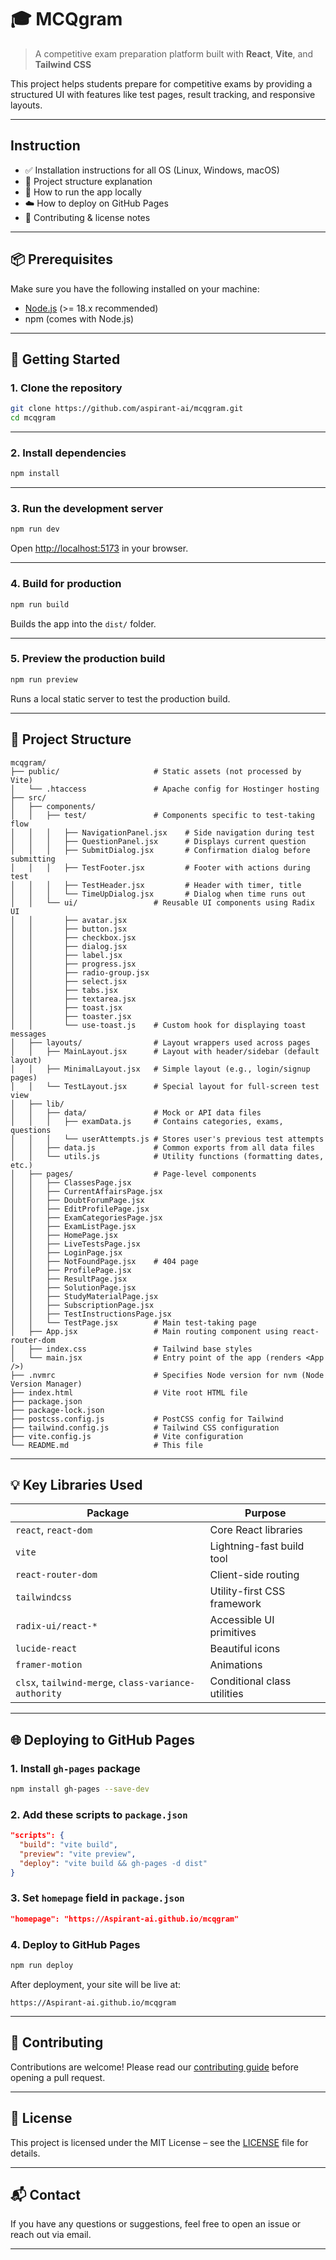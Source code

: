 # 🎓 MCQgram

> A competitive exam preparation platform built with **React**, **Vite**, and **Tailwind CSS**

This project helps students prepare for competitive exams by providing a structured UI with features like test pages, result tracking, and responsive layouts.

---
## Instruction 


- ✅ Installation instructions for all OS (Linux, Windows, macOS)
- 📁 Project structure explanation
- 🧪 How to run the app locally
- ☁️ How to deploy on GitHub Pages
- 📝 Contributing & license notes

---

## 📦 Prerequisites

Make sure you have the following installed on your machine:

- [Node.js](https://nodejs.org/en/download/) (>= 18.x recommended)
- npm (comes with Node.js)

---

## 🚀 Getting Started

### 1. Clone the repository

```bash
git clone https://github.com/aspirant-ai/mcqgram.git
cd mcqgram
```

---

### 2. Install dependencies

```bash
npm install
```

---

### 3. Run the development server

```bash
npm run dev
```

Open [http://localhost:5173](http://localhost:5173) in your browser.

---

### 4. Build for production

```bash
npm run build
```

Builds the app into the `dist/` folder.

---

### 5. Preview the production build

```bash
npm run preview
```

Runs a local static server to test the production build.

---

## 📁 Project Structure

```
mcqgram/
├── public/                     # Static assets (not processed by Vite)
│   └── .htaccess               # Apache config for Hostinger hosting
├── src/
│   ├── components/
│   │   ├── test/               # Components specific to test-taking flow
│   │   │   ├── NavigationPanel.jsx    # Side navigation during test
│   │   │   ├── QuestionPanel.jsx      # Displays current question
│   │   │   ├── SubmitDialog.jsx       # Confirmation dialog before submitting
│   │   │   ├── TestFooter.jsx         # Footer with actions during test
│   │   │   ├── TestHeader.jsx         # Header with timer, title
│   │   │   └── TimeUpDialog.jsx       # Dialog when time runs out
│   │   └── ui/                 # Reusable UI components using Radix UI
│   │       ├── avatar.jsx
│   │       ├── button.jsx
│   │       ├── checkbox.jsx
│   │       ├── dialog.jsx
│   │       ├── label.jsx
│   │       ├── progress.jsx
│   │       ├── radio-group.jsx
│   │       ├── select.jsx
│   │       ├── tabs.jsx
│   │       ├── textarea.jsx
│   │       ├── toast.jsx
│   │       ├── toaster.jsx
│   │       └── use-toast.js    # Custom hook for displaying toast messages
│   ├── layouts/                # Layout wrappers used across pages
│   │   ├── MainLayout.jsx      # Layout with header/sidebar (default layout)
│   │   ├── MinimalLayout.jsx   # Simple layout (e.g., login/signup pages)
│   │   └── TestLayout.jsx      # Special layout for full-screen test view
│   ├── lib/
│   │   ├── data/               # Mock or API data files
│   │   │   ├── examData.js     # Contains categories, exams, questions
│   │   │   └── userAttempts.js # Stores user's previous test attempts
│   │   ├── data.js             # Common exports from all data files
│   │   └── utils.js            # Utility functions (formatting dates, etc.)
│   ├── pages/                  # Page-level components
│   │   ├── ClassesPage.jsx
│   │   ├── CurrentAffairsPage.jsx
│   │   ├── DoubtForumPage.jsx
│   │   ├── EditProfilePage.jsx
│   │   ├── ExamCategoriesPage.jsx
│   │   ├── ExamListPage.jsx
│   │   ├── HomePage.jsx
│   │   ├── LiveTestsPage.jsx
│   │   ├── LoginPage.jsx
│   │   ├── NotFoundPage.jsx    # 404 page
│   │   ├── ProfilePage.jsx
│   │   ├── ResultPage.jsx
│   │   ├── SolutionPage.jsx
│   │   ├── StudyMaterialPage.jsx
│   │   ├── SubscriptionPage.jsx
│   │   ├── TestInstructionsPage.jsx
│   │   └── TestPage.jsx        # Main test-taking page
│   ├── App.jsx                 # Main routing component using react-router-dom
│   ├── index.css               # Tailwind base styles
│   └── main.jsx                # Entry point of the app (renders <App />)
├── .nvmrc                      # Specifies Node version for nvm (Node Version Manager)
├── index.html                  # Vite root HTML file
├── package.json
├── package-lock.json
├── postcss.config.js           # PostCSS config for Tailwind
├── tailwind.config.js          # Tailwind CSS configuration
├── vite.config.js              # Vite configuration
└── README.md                   # This file
```

---

## 💡 Key Libraries Used

| Package | Purpose |
|--------|---------|
| `react`, `react-dom` | Core React libraries |
| `vite` | Lightning-fast build tool |
| `react-router-dom` | Client-side routing |
| `tailwindcss` | Utility-first CSS framework |
| `radix-ui/react-*` | Accessible UI primitives |
| `lucide-react` | Beautiful icons |
| `framer-motion` | Animations |
| `clsx`, `tailwind-merge`, `class-variance-authority` | Conditional class utilities |

---

## 🌐 Deploying to GitHub Pages

### 1. Install `gh-pages` package

```bash
npm install gh-pages --save-dev
```

### 2. Add these scripts to `package.json`

```json
"scripts": {
  "build": "vite build",
  "preview": "vite preview",
  "deploy": "vite build && gh-pages -d dist"
}
```

### 3. Set `homepage` field in `package.json`

```json
"homepage": "https://Aspirant-ai.github.io/mcqgram"
```

### 4. Deploy to GitHub Pages

```bash
npm run deploy
```

After deployment, your site will be live at:
```
https://Aspirant-ai.github.io/mcqgram
```

---

## 🤝 Contributing

Contributions are welcome! Please read our [contributing guide](CONTRIBUTING.md) before opening a pull request.

---

## 📄 License

This project is licensed under the MIT License – see the [LICENSE](LICENSE) file for details.

---

## 📬 Contact

If you have any questions or suggestions, feel free to open an issue or reach out via email.

---
